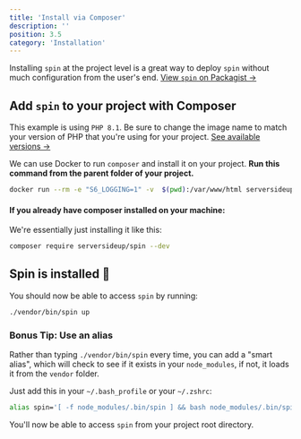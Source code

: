 ```yaml
---
title: 'Install via Composer'
description: ''
position: 3.5
category: 'Installation'
---
```


Installing `spin` at the project level is a great way to deploy `spin` without much configuration from the user's end. [View `spin` on Packagist →](https://packagist.org/packages/serversideup/spin)

## Add `spin` to your project with Composer
<alert type="warning">

This example is using `PHP 8.1`. Be sure to change the image name to match your version of PHP that you're using for your project. [See available versions →](https://github.com/serversideup/docker-php/#available-docker-images)

</alert>

We can use Docker to run `composer` and install it on your project. **Run this command from the parent folder of your project.**

```bash
docker run --rm -e "S6_LOGGING=1" -v  $(pwd):/var/www/html serversideup/php:8.1-fpm composer require serversideup/spin --dev
```

#### If you already have composer installed on your machine:
We're essentially just installing it like this:
```bash
composer require serversideup/spin --dev
```

## Spin is installed 🥳
You should now be able to access `spin` by running:
```bash
./vendor/bin/spin up
```

### Bonus Tip: Use an alias
Rather than typing `./vendor/bin/spin` every time, you can add a "smart alias", which will check to see if it exists in your `node_modules`, if not, it loads it from the `vendor` folder.

Just add this in your `~/.bash_profile` or your `~/.zshrc`:
```bash
alias spin='[ -f node_modules/.bin/spin ] && bash node_modules/.bin/spin || bash vendor/bin/spin'
```

You'll now be able to access `spin` from your project root directory.